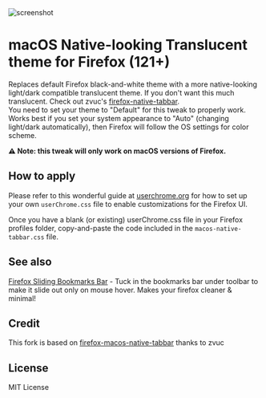 <img alt="screenshot" src="https://github.com/PL7963/firefox-macos-native-translucent/assets/44529370/8779353d-53a2-4b2b-8105-81aefbbe5bb3">

# macOS Native-looking Translucent theme for Firefox (121+)


Replaces default Firefox black-and-white theme with a more native-looking light/dark compatible translucent theme. If you don't want this much translucent. Check out zvuc's [firefox-native-tabbar](https://github.com/zvuc/firefox-macos-native-tabbar).  
You need to set your theme to "Default" for this tweak to properly work. Works best if you set your system appearance to "Auto" (changing light/dark automatically), then Firefox will follow the OS settings for color scheme.

**⚠️ Note: this tweak will only work on macOS versions of Firefox.**

## How to apply

Please refer to this wonderful guide at [userchrome.org](https://www.userchrome.org/how-create-userchrome-css.html) for how to set up your own `userChrome.css` file to enable customizations for the Firefox UI.

Once you have a blank (or existing) userChrome.css file in your Firefox profiles folder, copy-and-paste the code included in the `macos-native-tabbar.css` file. 

## See also
[Firefox Sliding Bookmarks Bar](https://github.com/zvuc/firefox-sliding-bookmarks-bar/) - Tuck in the bookmarks bar under toolbar to make it slide out only on mouse hover. Makes your firefox cleaner & minimal!

## Credit
This fork is based on [firefox-macos-native-tabbar](https://github.com/zvuc/firefox-macos-native-tabbar) thanks to zvuc

## License
MIT License

